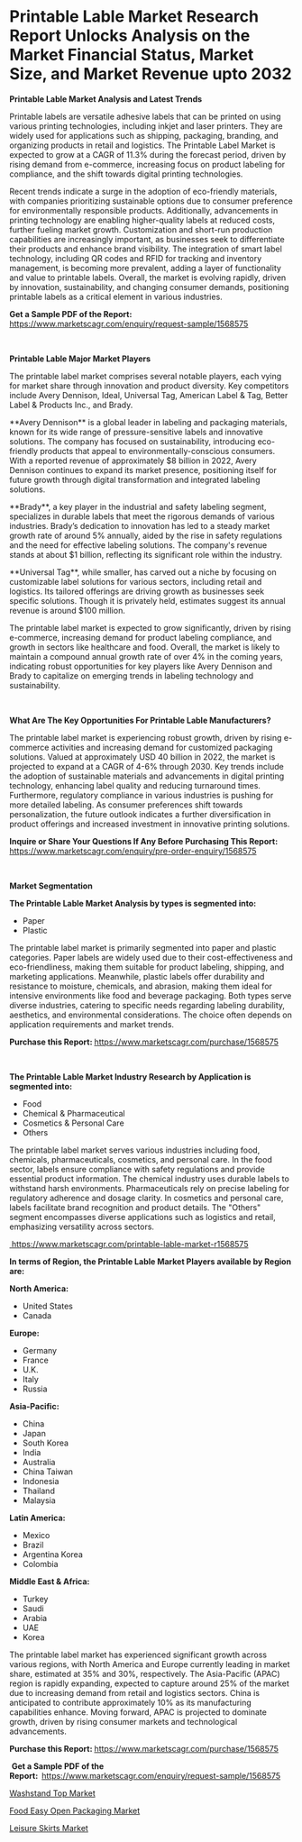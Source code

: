 <p><h1>Printable Lable Market Research Report Unlocks Analysis on the Market Financial Status, Market Size, and Market Revenue upto 2032</h1></p><p><strong>Printable Lable Market Analysis and Latest Trends</strong></p>
<p><p>Printable labels are versatile adhesive labels that can be printed on using various printing technologies, including inkjet and laser printers. They are widely used for applications such as shipping, packaging, branding, and organizing products in retail and logistics. The Printable Label Market is expected to grow at a CAGR of 11.3% during the forecast period, driven by rising demand from e-commerce, increasing focus on product labeling for compliance, and the shift towards digital printing technologies.</p><p>Recent trends indicate a surge in the adoption of eco-friendly materials, with companies prioritizing sustainable options due to consumer preference for environmentally responsible products. Additionally, advancements in printing technology are enabling higher-quality labels at reduced costs, further fueling market growth. Customization and short-run production capabilities are increasingly important, as businesses seek to differentiate their products and enhance brand visibility. The integration of smart label technology, including QR codes and RFID for tracking and inventory management, is becoming more prevalent, adding a layer of functionality and value to printable labels. Overall, the market is evolving rapidly, driven by innovation, sustainability, and changing consumer demands, positioning printable labels as a critical element in various industries.</p></p>
<p><strong>Get a Sample PDF of the Report:&nbsp;</strong> <a href="https://www.marketscagr.com/enquiry/request-sample/1568575?utm_campaign=1905&utm_medium=2&utm_source=Github&utm_content=ia&utm_term=25032025&utm_id=printable-lable">https://www.marketscagr.com/enquiry/request-sample/1568575</a></p>
<p>&nbsp;</p>
<p><strong>Printable Lable Major Market Players</strong></p>
<p><p>The printable label market comprises several notable players, each vying for market share through innovation and product diversity. Key competitors include Avery Dennison, Ideal, Universal Tag, American Label & Tag, Better Label & Products Inc., and Brady.</p><p>**Avery Dennison** is a global leader in labeling and packaging materials, known for its wide range of pressure-sensitive labels and innovative solutions. The company has focused on sustainability, introducing eco-friendly products that appeal to environmentally-conscious consumers. With a reported revenue of approximately $8 billion in 2022, Avery Dennison continues to expand its market presence, positioning itself for future growth through digital transformation and integrated labeling solutions.</p><p>**Brady**, a key player in the industrial and safety labeling segment, specializes in durable labels that meet the rigorous demands of various industries. Brady’s dedication to innovation has led to a steady market growth rate of around 5% annually, aided by the rise in safety regulations and the need for effective labeling solutions. The company's revenue stands at about $1 billion, reflecting its significant role within the industry.</p><p>**Universal Tag**, while smaller, has carved out a niche by focusing on customizable label solutions for various sectors, including retail and logistics. Its tailored offerings are driving growth as businesses seek specific solutions. Though it is privately held, estimates suggest its annual revenue is around $100 million.</p><p>The printable label market is expected to grow significantly, driven by rising e-commerce, increasing demand for product labeling compliance, and growth in sectors like healthcare and food. Overall, the market is likely to maintain a compound annual growth rate of over 4% in the coming years, indicating robust opportunities for key players like Avery Dennison and Brady to capitalize on emerging trends in labeling technology and sustainability.</p></p>
<p>&nbsp;</p>
<p><strong>What Are The Key Opportunities For Printable Lable Manufacturers?</strong></p>
<p><p>The printable label market is experiencing robust growth, driven by rising e-commerce activities and increasing demand for customized packaging solutions. Valued at approximately USD 40 billion in 2022, the market is projected to expand at a CAGR of 4-6% through 2030. Key trends include the adoption of sustainable materials and advancements in digital printing technology, enhancing label quality and reducing turnaround times. Furthermore, regulatory compliance in various industries is pushing for more detailed labeling. As consumer preferences shift towards personalization, the future outlook indicates a further diversification in product offerings and increased investment in innovative printing solutions.</p></p>
<p><strong>Inquire or Share Your Questions If Any Before Purchasing This Report:</strong> <a href="https://www.marketscagr.com/enquiry/pre-order-enquiry/1568575?utm_campaign=1905&utm_medium=2&utm_source=Github&utm_content=ia&utm_term=25032025&utm_id=printable-lable">https://www.marketscagr.com/enquiry/pre-order-enquiry/1568575</a></p>
<p>&nbsp;</p>
<p><strong>Market Segmentation</strong></p>
<p><strong>The Printable Lable Market Analysis by types is segmented into:</strong></p>
<p><ul><li>Paper</li><li>Plastic</li></ul></p>
<p><p>The printable label market is primarily segmented into paper and plastic categories. Paper labels are widely used due to their cost-effectiveness and eco-friendliness, making them suitable for product labeling, shipping, and marketing applications. Meanwhile, plastic labels offer durability and resistance to moisture, chemicals, and abrasion, making them ideal for intensive environments like food and beverage packaging. Both types serve diverse industries, catering to specific needs regarding labeling durability, aesthetics, and environmental considerations. The choice often depends on application requirements and market trends.</p></p>
<p><strong>Purchase this Report:&nbsp;</strong><a href="https://www.marketscagr.com/purchase/1568575?utm_campaign=1905&utm_medium=2&utm_source=Github&utm_content=ia&utm_term=25032025&utm_id=printable-lable">https://www.marketscagr.com/purchase/1568575</a></p>
<p>&nbsp;</p>
<p><strong>The Printable Lable Market Industry Research by Application is segmented into:</strong></p>
<p><ul><li>Food</li><li>Chemical & Pharmaceutical</li><li>Cosmetics & Personal Care</li><li>Others</li></ul></p>
<p><p>The printable label market serves various industries including food, chemicals, pharmaceuticals, cosmetics, and personal care. In the food sector, labels ensure compliance with safety regulations and provide essential product information. The chemical industry uses durable labels to withstand harsh environments. Pharmaceuticals rely on precise labeling for regulatory adherence and dosage clarity. In cosmetics and personal care, labels facilitate brand recognition and product details. The "Others" segment encompasses diverse applications such as logistics and retail, emphasizing versatility across sectors.</p></p>
<p><a href="https://www.marketscagr.com/printable-lable-market-r1568575?utm_campaign=1905&utm_medium=2&utm_source=Github&utm_content=ia&utm_term=25032025&utm_id=printable-lable">&nbsp;https://www.marketscagr.com/printable-lable-market-r1568575</a></p>
<p><strong>In terms of Region, the Printable Lable Market Players available by Region are:</strong></p>
<p>
    <p> <strong> North America: </strong>
        <ul>
            <li>United States</li>
            <li>Canada</li>
        </ul>
        </p> 
    <p> <strong> Europe: </strong>
        <ul>
            <li>Germany</li>
            <li>France</li>
            <li>U.K.</li>
            <li>Italy</li>
            <li>Russia</li>
        </ul>
        </p> 
    <p> <strong> Asia-Pacific: </strong>
        <ul>
            <li>China</li>
            <li>Japan</li>
            <li>South Korea</li>
            <li>India</li>
            <li>Australia</li>
            <li>China Taiwan</li>
            <li>Indonesia</li>
            <li>Thailand</li>
            <li>Malaysia</li>
        </ul>
        </p> 
    <p> <strong> Latin America: </strong>
        <ul>
            <li>Mexico</li>
            <li>Brazil</li>
            <li>Argentina Korea</li>
            <li>Colombia</li>
        </ul>
        </p> 
    <p> <strong> Middle East & Africa: </strong>
        <ul>
            <li>Turkey</li>
            <li>Saudi</li>
            <li>Arabia</li>
            <li>UAE</li>
            <li>Korea</li>
        </ul>
    </p>
    </p>
<p><p>The printable label market has experienced significant growth across various regions, with North America and Europe currently leading in market share, estimated at 35% and 30%, respectively. The Asia-Pacific (APAC) region is rapidly expanding, expected to capture around 25% of the market due to increasing demand from retail and logistics sectors. China is anticipated to contribute approximately 10% as its manufacturing capabilities enhance. Moving forward, APAC is projected to dominate growth, driven by rising consumer markets and technological advancements.</p></p>
<p><strong>Purchase this Report: </strong><a href="https://www.marketscagr.com/purchase/1568575?utm_campaign=1905&utm_medium=2&utm_source=Github&utm_content=ia&utm_term=25032025&utm_id=printable-lable">https://www.marketscagr.com/purchase/1568575</a></p>
<p>&nbsp;<strong>Get a Sample PDF of the Report:&nbsp;&nbsp;</strong><a href="https://www.marketscagr.com/enquiry/request-sample/1568575?utm_campaign=1905&utm_medium=2&utm_source=Github&utm_content=ia&utm_term=25032025&utm_id=printable-lable">https://www.marketscagr.com/enquiry/request-sample/1568575</a></p>
<p><strong></strong></p>
<p><p><a href="https://github.com/memorirummy/Market-Research-Report-List-1/blob/main/washstand-top-market.md?utm_campaign=1905&utm_medium=2&utm_source=Github&utm_content=ia&utm_term=25032025&utm_id=printable-lable">Washstand Top Market</a></p><p><a href="https://github.com/jaquelynhasenaue8/Market-Research-Report-List-1/blob/main/food-easy-open-packaging-market.md?utm_campaign=1905&utm_medium=2&utm_source=Github&utm_content=ia&utm_term=25032025&utm_id=printable-lable">Food Easy Open Packaging Market</a></p><p><a href="https://github.com/xanaanenkaly/Market-Research-Report-List-1/blob/main/leisure-skirts-market.md?utm_campaign=1905&utm_medium=2&utm_source=Github&utm_content=ia&utm_term=25032025&utm_id=printable-lable">Leisure Skirts Market</a></p></p>